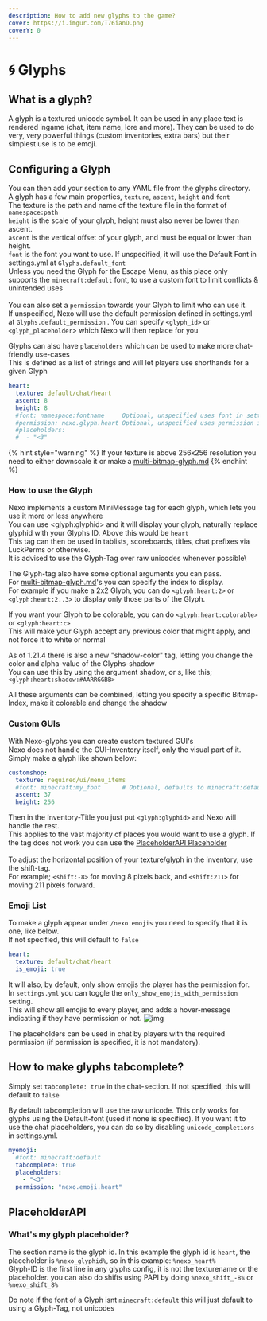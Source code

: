 ```yaml
---
description: How to add new glyphs to the game?
cover: https://i.imgur.com/T76ianD.png
coverY: 0
---
```


# 🌀 Glyphs

## What is a glyph?

A glyph is a textured unicode symbol. It can be used in any place text is rendered ingame (chat, item name, lore and more). They can be used to do very, very powerful things (custom inventories, extra bars) but their simplest use is to be emoji.

## Configuring a Glyph

You can then add your section to any YAML file from the glyphs directory.\
A glyph has a few main properties, `texture`, `ascent`, `height` and `font`\
The texture is the path and name of the texture file in the format of `namespace:path`\
`height` is the scale of your glyph, height must also never be lower than ascent.\
`ascent` is the vertical offset of your glyph, and must be equal or lower than height.\
`font` is the font you want to use. If unspecified, it will use the Default Font in settings.yml at `Glyphs.default_font`\
Unless you need the Glyph for the Escape Menu, as this place only supports the `minecraft:default` font, to use a custom font to limit conflicts & unintended uses\
\
You can also set a `permission` towards your Glyph to limit who can use it.\
If unspecified, Nexo will use the default permission defined in settings.yml at `Glyphs.default_permission` . You can specify `<glyph_id>` or `<glyph_placeholder`> which Nexo will then replace for you

Glyphs can also have `placeholders` which can be used to make more chat-friendly use-cases\
This is defined as a list of strings and will let players use shorthands for a given Glyph

```yaml
heart:
  texture: default/chat/heart
  ascent: 8
  height: 8
  #font: namespace:fontname     Optional, unspecified uses font in settings.yml
  #permission: nexo.glyph.heart Optional, unspecified uses permission in settings.yml
  #placeholders:
  #  - "<3"
```

{% hint style="warning" %}
If your texture is above 256x256 resolution you need to either downscale it or make a [multi-bitmap-glyph.md](multi-bitmap-glyph.md "mention")
{% endhint %}

### How to use the Glyph

Nexo implements a custom MiniMessage tag for each glyph, which lets you use it more or less anywhere\
You can use \<glyph:glyphid> and it will display your glyph, naturally replace glyphid with your Glyphs ID. Above this would be `heart`\
This tag can then be used in tablists, scoreboards, titles, chat prefixes via LuckPerms or otherwise.\
It is advised to use the Glyph-Tag over raw unicodes whenever possible\


The Glyph-tag also have some optional arguments you can pass.\
For [multi-bitmap-glyph.md](multi-bitmap-glyph.md "mention")'s you can specify the index to display.\
For example if you make a 2x2 Glyph, you can do `<glyph:heart:2>` or `<glyph:heart:2..3>` to display only those parts of the Glyph.

If you want your Glyph to be colorable, you can do `<glyph:heart:colorable>` or `<glyph:heart:c>` \
This will make your Glyph accept any previous color that might apply, and not force it to white or normal

As of 1.21.4 there is also a new "shadow-color" tag, letting you change the color and alpha-value of the Glyphs-shadow\
You can use this by using the argument shadow, or s, like this; `<glyph:heart:shadow:#AARRGGBB>`&#x20;

All these arguments can be combined, letting you specify a specific Bitmap-Index, make it colorable and change the shadow

### Custom GUIs

With Nexo-glyphs you can create custom textured GUI's\
Nexo does not handle the GUI-Inventory itself, only the visual part of it.\
Simply make a glyph like shown below:

```yaml
customshop:
  texture: required/ui/menu_items
  #font: minecraft:my_font      # Optional, defaults to minecraft:default
  ascent: 37
  height: 256
```

Then in the Inventory-Title you just put `<glyph:glyphid>` and Nexo will handle the rest.\
This applies to the vast majority of places you would want to use a glyph. If the tag does not work you can use the [PlaceholderAPI Placeholder](./#placeholderapi)\
\
To adjust the horizontal position of your texture/glyph in the inventory, use the shift-tag.\
For example; `<shift:-8>` for moving 8 pixels back, and `<shift:211>` for moving 211 pixels forward.

### Emoji List

To make a glyph appear under `/nexo emojis` you need to specify that it is one, like below.\
If not specified, this will default to `false`

```yaml
heart:
  texture: default/chat/heart
  is_emoji: true
```

It will also, by default, only show emojis the player has the permission for.\
In `settings.yml` you can toggle the `only_show_emojis_with_permission` setting.\
This will show all emojis to every player, and adds a hover-message indicating if they have permission or not. ![img](https://cdn.discordapp.com/attachments/758785982005903431/1002564595099111474/unknown.png)

The placeholders can be used in chat by players with the required permission (if permission is specified, it is not mandatory).

## How to make glyphs tabcomplete?

Simply set `tabcomplete: true` in the chat-section. If not specified, this will default to `false`

By default tabcompletion will use the raw unicode. This only works for glyphs using the Default-font (used if none is specified). If you want it to use the chat placeholders, you can do so by disabling `unicode_completions` in settings.yml.

```yaml
myemoji:
  #font: minecraft:default
  tabcomplete: true
  placeholders:
    - "<3"
  permission: "nexo.emoji.heart"
```

## PlaceholderAPI

### What's my glyph placeholder?

The section name is the glyph id. In this example the glyph id is `heart`, the placeholder is `%nexo_glyphid%`, so in this example: `%nexo_heart%`\
Glyph-ID is the first line in any glyphs config, it is not the texturename or the placeholder. you can also do shifts using PAPI by doing `%nexo_shift_-8%` or `%nexo_shift_8%`&#x20;

Do note if the font of a Glyph isnt `minecraft:default` this will just default to using a Glyph-Tag, not unicodes
